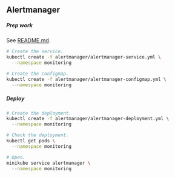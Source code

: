 ## Alertmanager

##### Prep work

See [README.md](../README.md).

```bash
# Create the service.
kubectl create -f alertmanager/alertmanager-service.yml \
  --namespace monitoring

# Create the configmap.
kubectl create -f alertmanager/alertmanager-configmap.yml \
  --namespace monitoring
```

##### Deploy

```bash
# Create the deployment.
kubectl create -f alertmanager/alertmanager-deployment.yml \
  --namespace monitoring

# Check the deployment.
kubectl get pods \
  --namespace monitoring

# Open.
minikube service alertmanager \
  --namespace monitoring
```
